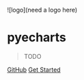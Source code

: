 ![logo](need a logo here)

# pyecharts

> TODO


[GitHub](https://github.com/pyecharts/pyecharts/)
[Get Started](zh-cn/doc_prepare)